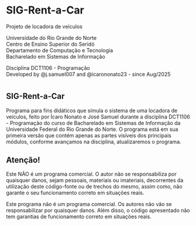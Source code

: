 # SIG-Rent-a-Car

Projeto de locadora de veículos


Universidade do Rio Grande do Norte \
Centro de Ensino Superior do Seridó \
Departamento de Computação e Tecnologia \
Bacharelado em Sistemas de Informação 

Disciplina DCT1106 - Programação \
Developed by @j.samuel007 and @icarononato23 - since Aug/2025

#

## SIG-Rent-a-Car

Programa para fins didáticos que simula o sistema de uma locadora de veículos, feito por Ícaro Nonato e José Samuel durante a disciplina DCT1106 - Programação do curso de Bacharelado em Sistemas de Informação da Universidade Federal do Rio Grande do Norte. O programa está em sua primeira versão que contém apenas as partes visíveis dos principais módulos, conforme avançamos na disciplina, atualizaremos o programa.

## Atenção!

Este NÃO é um programa comercial. O autor não se responsabiliza por quaisquer danos, sejam pessoais, materiais ou imateriais, decorrentes da utilização deste código-fonte ou de trechos do mesmo, assim como, não garante o seu funcionamento correto em situações reais.

Este programa não é um programa comercial. Os autores não vão se responsabilizar por quaisquer danos. Além disso, o código apresentado não tem garantias de funcionamento correto em situações reais.
